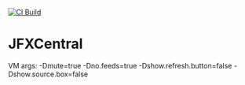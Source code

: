 [![CI Build](https://github.com/dlemmermann/jfxcentral/actions/workflows/ci-build.yml/badge.svg)](https://github.com/dlemmermann/jfxcentral/actions/workflows/ci-build.yml)

# JFXCentral

VM args: -Dmute=true -Dno.feeds=true -Dshow.refresh.button=false -Dshow.source.box=false
